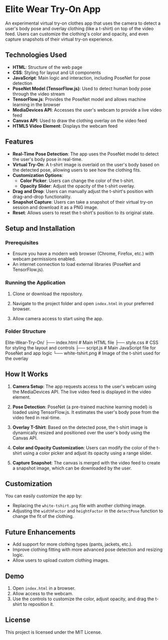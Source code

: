 # Elite Wear Try-On App

An experimental virtual try-on clothes app that uses the camera to detect a user's body pose and overlay clothing (like a t-shirt) on top of the video feed. Users can customize the clothing's color and opacity, and even capture snapshots of their virtual try-on experience.

## Technologies Used

- **HTML**: Structure of the web page
- **CSS**: Styling for layout and UI components
- **JavaScript**: Main logic and interaction, including PoseNet for pose detection
- **PoseNet Model (TensorFlow.js)**: Used to detect human body pose through the video stream
- **TensorFlow.js**: Provides the PoseNet model and allows machine learning in the browser
- **MediaDevices API**: Accesses the user's webcam to provide a live video feed
- **Canvas API**: Used to draw the clothing overlay on the video feed
- **HTML5 Video Element**: Displays the webcam feed

## Features

- **Real-Time Pose Detection**: The app uses the PoseNet model to detect the user's body pose in real-time.
- **Virtual Try-On**: A t-shirt image is overlaid on the user's body based on the detected pose, allowing users to see how the clothing fits.
- **Customization Options**:
  - **Color Picker**: Users can change the color of the t-shirt.
  - **Opacity Slider**: Adjust the opacity of the t-shirt overlay.
- **Drag and Drop**: Users can manually adjust the t-shirt's position with drag-and-drop functionality.
- **Snapshot Capture**: Users can take a snapshot of their virtual try-on session and download it as a PNG image.
- **Reset**: Allows users to reset the t-shirt's position to its original state.

## Setup and Installation

### Prerequisites

- Ensure you have a modern web browser (Chrome, Firefox, etc.) with webcam permissions enabled.
- An internet connection to load external libraries (PoseNet and TensorFlow.js).

### Running the Application

1. Clone or download the repository.
2. Navigate to the project folder and open `index.html` in your preferred browser.

3. Allow camera access to start using the app.

### Folder Structure

Elite-Wear-Try-On/
├── index.html # Main HTML file
├── style.css # CSS for styling the layout and controls
├── script.js # Main JavaScript file for PoseNet and app logic
└── white-tshirt.png # Image of the t-shirt used for the overlay

## How It Works

1. **Camera Setup**: The app requests access to the user's webcam using the MediaDevices API. The live video feed is displayed in the video element.
2. **Pose Detection**: PoseNet (a pre-trained machine learning model) is loaded using TensorFlow.js. It estimates the user's body pose from the video feed in real-time.

3. **Overlay T-Shirt**: Based on the detected pose, the t-shirt image is dynamically resized and positioned over the user's body using the Canvas API.

4. **Color and Opacity Customization**: Users can modify the color of the t-shirt using a color picker and adjust its opacity using a range slider.

5. **Capture Snapshot**: The canvas is merged with the video feed to create a snapshot image, which can be downloaded by the user.

## Customization

You can easily customize the app by:

- Replacing the `white-tshirt.png` file with another clothing image.
- Adjusting the `widthFactor` and `heightFactor` in the `detectPose` function to change the fit of the clothing.

## Future Enhancements

- Add support for more clothing types (pants, jackets, etc.).
- Improve clothing fitting with more advanced pose detection and resizing logic.
- Allow users to upload custom clothing images.

## Demo

1. Open `index.html` in a browser.
2. Allow access to the webcam.
3. Use the controls to customize the color, adjust opacity, and drag the t-shirt to reposition it.

## License

This project is licensed under the MIT License.
